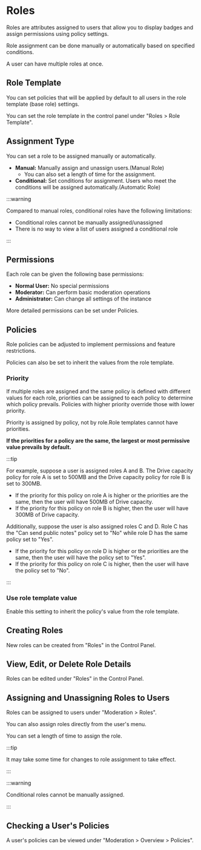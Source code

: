 # Roles

Roles are attributes assigned to users that allow you to display badges and assign permissions using policy settings.

Role assignment can be done manually or automatically based on specified conditions.

A user can have multiple roles at once.

## Role Template

You can set policies that will be applied by default to all users in the role template (base role) settings.

You can set the role template in the control panel under "Roles > Role Template".

## Assignment Type

You can set a role to be assigned manually or automatically.

- **Manual:** Manually assign and unassign users.(Manual Role)
  - You can also set a length of time for the assignment.
- **Conditional:** Set conditions for assignment. Users who meet the conditions will be assigned automatically.(Automatic Role)

:::warning

Compared to manual roles, conditional roles have the following limitations:

- Conditional roles cannot be manually assigned/unassigned
- There is no way to view a list of users assigned a conditional role

:::

## Permissions

Each role can be given the following base permissions:

- **Normal User:**  No special permissions
- **Moderator:** Can perform basic moderation operations
- **Administrator:** Can change all settings of the instance

More detailed permissions can be set under Policies.

## Policies

Role policies can be adjusted to implement permissions and feature restrictions.

Policies can also be set to inherit the values from the role template.

### Priority

If multiple roles are assigned and the same policy is defined with different values for each role, priorities can be assigned to each policy to determine which policy prevails. Policies with higher priority override those with lower priority.

Priority is assigned by policy, not by role.Role templates cannot have priorities.

**If the priorities for a policy are the same, the largest or most permissive value prevails by default.**

:::tip

For example, suppose a user is assigned roles A and B. The Drive capacity policy for role A is set to 500MB and the Drive capacity policy for role B is set to 300MB.

- If the priority for this policy on role A is higher or the priorities are the same, then the user will have 500MB of Drive capacity.
- If the priority for this policy on role B is higher, then the user will have 300MB of Drive capacity.

Additionally, suppose the user is also assigned roles C and D. Role C has the "Can send public notes" policy set to "No" while role D has the same policy set to "Yes".

- If the priority for this policy on role D is higher or the priorities are the same, then the user will have the policy set to "Yes".
- If the priority for this policy on role C is higher, then the user will have the policy set to "No".

:::

### Use role template value

Enable this setting to inherit the policy's value from the role template.

## Creating Roles

New roles can be created from "Roles" in the Control Panel.

## View, Edit, or Delete Role Details

Roles can be edited under "Roles" in the Control Panel.

## Assigning and Unassigning Roles to Users

Roles can be assigned to users under "Moderation > Roles".

You can also assign roles directly from the user's menu.

You can set a length of time to assign the role.

:::tip

It may take some time for changes to role assignment to take effect.

:::

:::warning

Conditional roles cannot be manually assigned.

:::

## Checking a User's Policies

A user's policies can be viewed under "Moderation > Overview > Policies".
